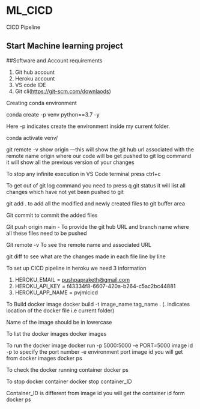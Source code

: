 # ML_CICD
CICD Pipeline

## Start Machine learning project


##Software and Account requirements

1. Git hub account
2. Heroku account
3. VS code IDE
4. Git cli(https://git-scm.com/downlaods)

Creating conda environment

conda create -p venv python==3.7 -y 

Here -p indicates create the environment inside my current folder. 

conda activate venv/

git remote -v show origin  —this will show the git hub url associated with the remote name origin where our code will be get pushed to 
git log command it will show all the previous version of your changes

To stop any infinite execution in VS Code terminal press ctrl+c

To get out of git log command you need to press q
git status it will list all changes which have not yet been pushed to git

git add . to add all the modified and newly created files to git buffer area


Git commit to commit the added files

Git push origin main - To provide the git hub URL and branch name where all these files need to be pushed


Git remote -v To see the remote name and associated URL

git diff to see what are the changes made in each file line by line


To set up CICD pipeline in heroku we need 3 information
1. HEROKU_EMAIL = pushpapraketh@gmail.com
2. HEROKU_API_KEY = f43334f8-6607-420a-b264-c5ac2bc44881
3. HEROKU_APP_NAME = pvjmlcicd


To Build docker image
docker build -t image_name:tag_name  . (. indicates location of the docker file i.e current folder)

Name of the image should be in lowercase

To list the docker images
docker images


To run the docker image
docker run -p 5000:5000 -e PORT=5000 image id
-p to specify the port number 
-e environment port 
image id you will get from docker images 
docker ps


To check the docker running container
docker ps

To stop docker container
docker stop container_ID

Container_ID is different from image id you will get the container id form docker ps